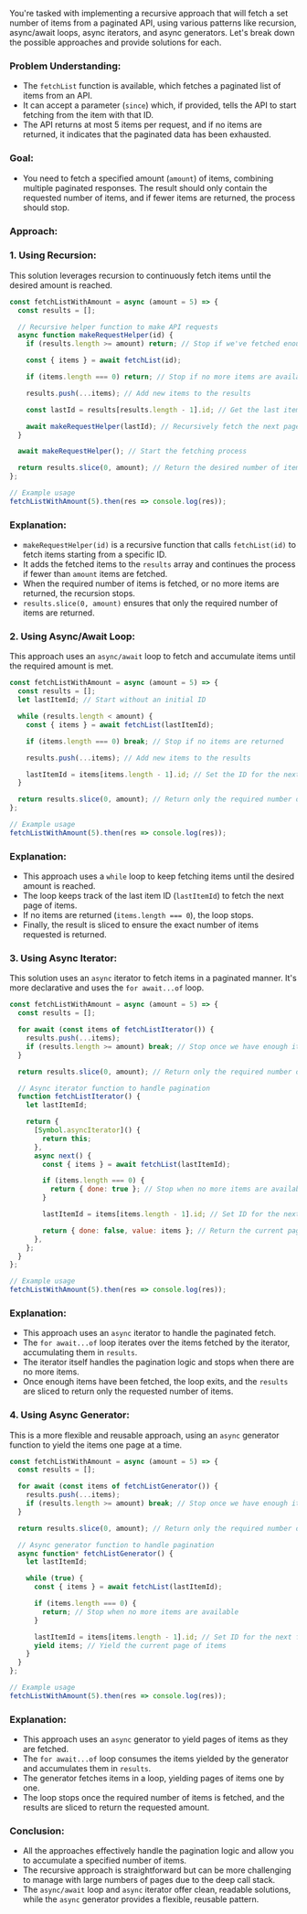You're tasked with implementing a recursive approach that will fetch a set number of items from a paginated API, using various patterns like recursion, async/await loops, async iterators, and async generators. Let's break down the possible approaches and provide solutions for each.

### **Problem Understanding:**
- The `fetchList` function is available, which fetches a paginated list of items from an API.
- It can accept a parameter (`since`) which, if provided, tells the API to start fetching from the item with that ID.
- The API returns at most 5 items per request, and if no items are returned, it indicates that the paginated data has been exhausted.

### **Goal:**
- You need to fetch a specified amount (`amount`) of items, combining multiple paginated responses. The result should only contain the requested number of items, and if fewer items are returned, the process should stop.

### **Approach:**

### 1. **Using Recursion:**
This solution leverages recursion to continuously fetch items until the desired amount is reached.

```javascript
const fetchListWithAmount = async (amount = 5) => {
  const results = [];

  // Recursive helper function to make API requests
  async function makeRequestHelper(id) {
    if (results.length >= amount) return; // Stop if we've fetched enough items

    const { items } = await fetchList(id);

    if (items.length === 0) return; // Stop if no more items are available

    results.push(...items); // Add new items to the results

    const lastId = results[results.length - 1].id; // Get the last item's ID

    await makeRequestHelper(lastId); // Recursively fetch the next page
  }

  await makeRequestHelper(); // Start the fetching process

  return results.slice(0, amount); // Return the desired number of items
};

// Example usage
fetchListWithAmount(5).then(res => console.log(res));
```

### Explanation:
- `makeRequestHelper(id)` is a recursive function that calls `fetchList(id)` to fetch items starting from a specific ID.
- It adds the fetched items to the `results` array and continues the process if fewer than `amount` items are fetched.
- When the required number of items is fetched, or no more items are returned, the recursion stops.
- `results.slice(0, amount)` ensures that only the required number of items are returned.

### 2. **Using Async/Await Loop:**
This approach uses an `async/await` loop to fetch and accumulate items until the required amount is met.

```javascript
const fetchListWithAmount = async (amount = 5) => {
  const results = [];
  let lastItemId; // Start without an initial ID

  while (results.length < amount) {
    const { items } = await fetchList(lastItemId);

    if (items.length === 0) break; // Stop if no items are returned

    results.push(...items); // Add new items to the results

    lastItemId = items[items.length - 1].id; // Set the ID for the next request
  }

  return results.slice(0, amount); // Return only the required number of items
};

// Example usage
fetchListWithAmount(5).then(res => console.log(res));
```

### Explanation:
- This approach uses a `while` loop to keep fetching items until the desired amount is reached.
- The loop keeps track of the last item ID (`lastItemId`) to fetch the next page of items.
- If no items are returned (`items.length === 0`), the loop stops.
- Finally, the result is sliced to ensure the exact number of items requested is returned.

### 3. **Using Async Iterator:**
This solution uses an `async` iterator to fetch items in a paginated manner. It's more declarative and uses the `for await...of` loop.

```javascript
const fetchListWithAmount = async (amount = 5) => {
  const results = [];

  for await (const items of fetchListIterator()) {
    results.push(...items);
    if (results.length >= amount) break; // Stop once we have enough items
  }

  return results.slice(0, amount); // Return only the required number of items

  // Async iterator function to handle pagination
  function fetchListIterator() {
    let lastItemId;

    return {
      [Symbol.asyncIterator]() {
        return this;
      },
      async next() {
        const { items } = await fetchList(lastItemId);

        if (items.length === 0) {
          return { done: true }; // Stop when no more items are available
        }

        lastItemId = items[items.length - 1].id; // Set ID for the next fetch

        return { done: false, value: items }; // Return the current page of items
      },
    };
  }
};

// Example usage
fetchListWithAmount(5).then(res => console.log(res));
```

### Explanation:
- This approach uses an `async` iterator to handle the paginated fetch.
- The `for await...of` loop iterates over the items fetched by the iterator, accumulating them in `results`.
- The iterator itself handles the pagination logic and stops when there are no more items.
- Once enough items have been fetched, the loop exits, and the `results` are sliced to return only the requested number of items.

### 4. **Using Async Generator:**
This is a more flexible and reusable approach, using an `async` generator function to yield the items one page at a time.

```javascript
const fetchListWithAmount = async (amount = 5) => {
  const results = [];

  for await (const items of fetchListGenerator()) {
    results.push(...items);
    if (results.length >= amount) break; // Stop once we have enough items
  }

  return results.slice(0, amount); // Return only the required number of items

  // Async generator function to handle pagination
  async function* fetchListGenerator() {
    let lastItemId;

    while (true) {
      const { items } = await fetchList(lastItemId);

      if (items.length === 0) {
        return; // Stop when no more items are available
      }

      lastItemId = items[items.length - 1].id; // Set ID for the next fetch
      yield items; // Yield the current page of items
    }
  }
};

// Example usage
fetchListWithAmount(5).then(res => console.log(res));
```

### Explanation:
- This approach uses an `async` generator to yield pages of items as they are fetched.
- The `for await...of` loop consumes the items yielded by the generator and accumulates them in `results`.
- The generator fetches items in a loop, yielding pages of items one by one.
- The loop stops once the required number of items is fetched, and the results are sliced to return the requested amount.

### **Conclusion:**
- All the approaches effectively handle the pagination logic and allow you to accumulate a specified number of items.
- The recursive approach is straightforward but can be more challenging to manage with large numbers of pages due to the deep call stack.
- The `async/await` loop and `async` iterator offer clean, readable solutions, while the `async` generator provides a flexible, reusable pattern.
